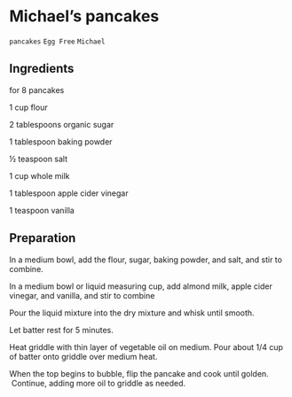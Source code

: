# Michael’s pancakes

`pancakes` `Egg Free` `Michael`

## **Ingredients**

for 8 pancakes

1 cup flour

2 tablespoons organic sugar

1 tablespoon baking powder

½ teaspoon salt

1 cup whole milk

1 tablespoon apple cider vinegar

1 teaspoon vanilla

## **Preparation**

In a medium bowl, add the flour, sugar, baking powder, and salt, and stir to combine.

In a medium bowl or liquid measuring cup, add almond milk, apple cider vinegar, and vanilla, and stir to combine

Pour the liquid mixture into the dry mixture and whisk until smooth.

Let batter rest for 5 minutes.

Heat griddle with thin layer of vegetable oil on medium. Pour about 1/4 cup of batter onto griddle over medium heat.

When the top begins to bubble, flip the pancake and cook until golden.  Continue, adding more oil to griddle as needed. 
